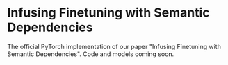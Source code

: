 # Infusing Finetuning with Semantic Dependencies

The official PyTorch implementation of our paper "Infusing Finetuning with Semantic Dependencies". Code and models coming soon.
